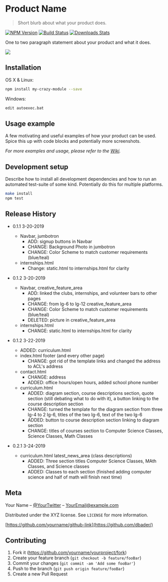 # Product Name
> Short blurb about what your product does.

[![NPM Version][npm-image]][npm-url]
[![Build Status][travis-image]][travis-url]
[![Downloads Stats][npm-downloads]][npm-url]

One to two paragraph statement about your product and what it does.

![](header.png)

## Installation

OS X & Linux:

```sh
npm install my-crazy-module --save
```

Windows:

```sh
edit autoexec.bat
```

## Usage example

A few motivating and useful examples of how your product can be used. Spice this up with code blocks and potentially more screenshots.

_For more examples and usage, please refer to the [Wiki][wiki]._

## Development setup

Describe how to install all development dependencies and how to run an automated test-suite of some kind. Potentially do this for multiple platforms.

```sh
make install
npm test
```

## Release History

* 0.1.1 3-20-2019
    * Navbar, jumbotron
      * ADD: signup buttons in Navbar
      * CHANGE:  Background Photo in jumbotron
      * CHANGE: Color Scheme to match customer requirements (blue/teal)
    * internships.html
      * Change: static.html to internships.html for clarity

* 0.1.2 3-20-2019
    * Navbar, creative_feature_area
      * ADD: linked the clubs, internships, and volunteer bars to other pages
      * CHANGE:  from lg-6 to lg-12 creative_feature_area
      * CHANGE: Color Scheme to match customer requirements (blue/teal)
      * DELETED: picture in creative_feature_area
    * internships.html
      * CHANGE: static.html to internships.html for clarity

* 0.1.2 3-22-2019
  * ADDED: curriculum.html
  * index.html footer (and every other page)
    * CHANGE: got rid of the template links and changed the address to ACL's address
  * contact.html
    * CHANGE: address
    * ADDED: office hours/open hours, added school phone number
  * curriculum.html
    * ADDED: diagram section, course descriptions section, quote section (still debating what to do with it), a button linking to the course description section
    * CHANGE: turned the template for the diagram section from three lg-4 to 2 lg-6, titles of the two lg-6, text of the two lg-6
    * ADDED: button to course description section linking to diagram section
    * CHANGE: titles of courses section to Computer Science Classes, Science Classes, Math Classes

* 0.2.1 3-24-2019
  * curriculum.html latest_news_area (class descriptions)
    * ADDED: Three section titles Computer Science Classes, MAth Classes, and Science classes
    * ADDED: Classes to each section (finished adding computer science and half of math will finish next time)







## Meta

Your Name – [@YourTwitter](https://twitter.com/dbader_org) – YourEmail@example.com

Distributed under the XYZ license. See ``LICENSE`` for more information.

[https://github.com/yourname/github-link](https://github.com/dbader/)

## Contributing

1. Fork it (<https://github.com/yourname/yourproject/fork>)
2. Create your feature branch (`git checkout -b feature/fooBar`)
3. Commit your changes (`git commit -am 'Add some fooBar'`)
4. Push to the branch (`git push origin feature/fooBar`)
5. Create a new Pull Request

<!-- Markdown link & img dfn's -->
[npm-image]: https://img.shields.io/npm/v/datadog-metrics.svg?style=flat-square
[npm-url]: https://npmjs.org/package/datadog-metrics
[npm-downloads]: https://img.shields.io/npm/dm/datadog-metrics.svg?style=flat-square
[travis-image]: https://img.shields.io/travis/dbader/node-datadog-metrics/master.svg?style=flat-square
[travis-url]: https://travis-ci.org/dbader/node-datadog-metrics
[wiki]: https://github.com/yourname/yourproject/wiki
